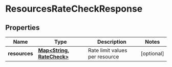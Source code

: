 
# ResourcesRateCheckResponse

## Properties
Name | Type | Description | Notes
------------ | ------------- | ------------- | -------------
**resources** | [**Map&lt;String, RateCheck&gt;**](RateCheck.md) | Rate limit values per resource |  [optional]



